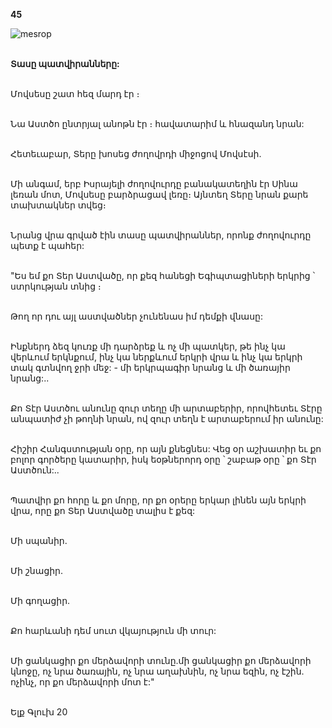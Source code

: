 **45**

![mesrop](https://volamar.ru/audio_video/foto/01/detbible/B102.BMP)

\
**Տասը պատվիրանները:**

\
Մովսեսը շատ հեզ մարդ էր ։

\
Նա Աստծո ընտրյալ անոթն էր ։ հավատարիմ և հնազանդ նրան:

\
Հետեւաբար, Տերը խոսեց ժողովրդի միջոցով Մովսէսի.

\
Մի անգամ, երբ Իսրայելի ժողովուրդը բանակատեղին էր Սինա լեռան մոտ, Մովսեսը բարձրացավ լեռը։ Այնտեղ Տերը նրան քարե տախտակներ տվեց։

\
Նրանց վրա գրված էին տասը պատվիրաններ, որոնք ժողովուրդը պետք է պահեր:

\
"Ես եմ քո Տեր Աստվածը, որ քեզ հանեցի Եգիպտացիների երկրից ՝ ստրկության տնից ։

\
Թող որ դու այլ աստվածներ չունենաս իմ դեմքի վնասը:

\
Ինքներդ ձեզ կուռք մի դարձրեք և ոչ մի պատկեր, թե ինչ կա վերևում երկնքում, ինչ կա ներքևում երկրի վրա և ինչ կա երկրի տակ գտնվող ջրի մեջ: - մի երկրպագիր նրանց և մի ծառայիր նրանց:..

\
Քո Տէր Աստծու անունը զուր տեղը մի արտաբերիր, որովհետեւ Տէրը անպատիժ չի թողնի նրան, ով զուր տեղն է արտաբերում իր անունը:

\
Հիշիր Հանգստության օրը, որ այն քնեցնես: Վեց օր աշխատիր եւ քո բոլոր գործերը կատարիր, իսկ եօթներորդ օրը ՝ շաբաթ օրը ՝ քո Տէր Աստծուն:..

\
Պատվիր քո հորը և քո մորը, որ քո օրերը երկար լինեն այն երկրի վրա, որը քո Տեր Աստվածը տալիս է քեզ:

\
Մի սպանիր.

\
Մի շնացիր.

\
Մի գողացիր.

\
Քո հարևանի դեմ սուտ վկայություն մի տուր:

\
Մի ցանկացիր քո մերձավորի տունը.մի ցանկացիր քո մերձավորի կնոջը, ոչ նրա ծառային, ոչ նրա աղախնին, ոչ նրա եզին, ոչ էշին. ոչինչ, որ քո մերձավորի մոտ է:"

\
Ելք Գլուխ 20
